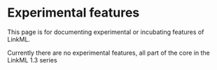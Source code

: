 # Experimental features

This page is for documenting experimental or incubating features of LinkML.

Currently there are no experimental features, all part of the core in the LinkML 1.3 series
